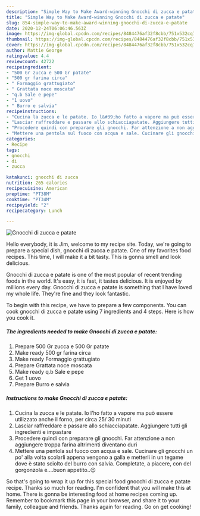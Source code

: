 ```yaml
---
description: "Simple Way to Make Award-winning Gnocchi di zucca e patate"
title: "Simple Way to Make Award-winning Gnocchi di zucca e patate"
slug: 854-simple-way-to-make-award-winning-gnocchi-di-zucca-e-patate
date: 2020-12-24T06:06:46.563Z
image: https://img-global.cpcdn.com/recipes/8484476af32f8cbb/751x532cq70/gnocchi-di-zucca-e-patate-recipe-main-photo.jpg
thumbnail: https://img-global.cpcdn.com/recipes/8484476af32f8cbb/751x532cq70/gnocchi-di-zucca-e-patate-recipe-main-photo.jpg
cover: https://img-global.cpcdn.com/recipes/8484476af32f8cbb/751x532cq70/gnocchi-di-zucca-e-patate-recipe-main-photo.jpg
author: Mattie George
ratingvalue: 4.4
reviewcount: 42722
recipeingredient:
- "500 Gr zucca e 500 Gr patate"
- "500 gr farina circa"
- " Formaggio grattugiato"
- " Grattata noce moscata"
- "q.b Sale e pepe"
- "1 uovo"
- " Burro e salvia"
recipeinstructions:
- "Cucina la zucca e le patate. Io l&#39;ho fatto a vapore ma può essere utilizzato anche il forno, per circa 25/ 30 minuti"
- "Lasciar raffreddare e passare allo schiacciapatate. Aggiungere tutti gli ingredienti e impastare"
- "Procedere quindi con preparare gli gnocchi. Far attenzione a non aggiungere troppa farina altrimenti diventano duri"
- "Mettere una pentola sul fuoco con acqua e sale. Cucinare gli gnocchi un po&#39; alla volta scolarli appena vengono a galla e metterli in un tegame dove è stato sciolto del burro con salvia. Completate, a piacere, con del gorgonzola e....buon appetito..😉"
categories:
- Recipe
tags:
- gnocchi
- di
- zucca

katakunci: gnocchi di zucca 
nutrition: 265 calories
recipecuisine: American
preptime: "PT38M"
cooktime: "PT34M"
recipeyield: "2"
recipecategory: Lunch

---
```



![Gnocchi di zucca e patate](https://img-global.cpcdn.com/recipes/8484476af32f8cbb/751x532cq70/gnocchi-di-zucca-e-patate-recipe-main-photo.jpg)

Hello everybody, it is Jim, welcome to my recipe site. Today, we're going to prepare a special dish, gnocchi di zucca e patate. One of my favorites food recipes. This time, I will make it a bit tasty. This is gonna smell and look delicious.



Gnocchi di zucca e patate is one of the most popular of recent trending foods in the world. It's easy, it is fast, it tastes delicious. It is enjoyed by millions every day. Gnocchi di zucca e patate is something that I have loved my whole life. They're fine and they look fantastic.


To begin with this recipe, we have to prepare a few components. You can cook gnocchi di zucca e patate using 7 ingredients and 4 steps. Here is how you cook it.

<!--inarticleads1-->

##### The ingredients needed to make Gnocchi di zucca e patate:

1. Prepare 500 Gr zucca e 500 Gr patate
1. Make ready 500 gr farina circa
1. Make ready  Formaggio grattugiato
1. Prepare  Grattata noce moscata
1. Make ready q.b Sale e pepe
1. Get 1 uovo
1. Prepare  Burro e salvia




<!--inarticleads2-->

##### Instructions to make Gnocchi di zucca e patate:

1. Cucina la zucca e le patate. Io l&#39;ho fatto a vapore ma può essere utilizzato anche il forno, per circa 25/ 30 minuti
1. Lasciar raffreddare e passare allo schiacciapatate. Aggiungere tutti gli ingredienti e impastare
1. Procedere quindi con preparare gli gnocchi. Far attenzione a non aggiungere troppa farina altrimenti diventano duri
1. Mettere una pentola sul fuoco con acqua e sale. Cucinare gli gnocchi un po&#39; alla volta scolarli appena vengono a galla e metterli in un tegame dove è stato sciolto del burro con salvia. Completate, a piacere, con del gorgonzola e....buon appetito..😉




So that's going to wrap it up for this special food gnocchi di zucca e patate recipe. Thanks so much for reading. I'm confident that you will make this at home. There is gonna be interesting food at home recipes coming up. Remember to bookmark this page in your browser, and share it to your family, colleague and friends. Thanks again for reading. Go on get cooking!
